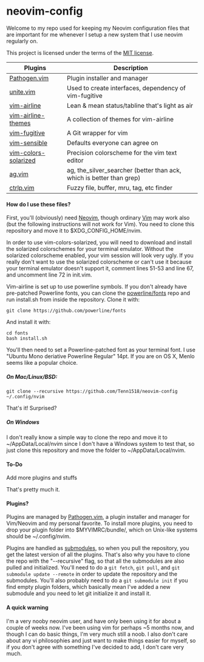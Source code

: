 # **neovim-config**

Welcome to my repo used for keeping my Neovim configuration files that are important for me whenever I setup a new system that I use neovim regularly on.

This project is licensed under the terms of the [MIT license](https://github.com/Tenn1518/neovim-config/blob/master/LICENSE).

 Plugins | Description
 ------- | -----------
 [Pathogen.vim](https://github.com/tpope/vim-pathogen) | Plugin installer and manager
 [unite.vim](https://github.com/https://github.com/Shougo/unite.vim) | Used to create interfaces, dependency of vim-fugitive
 [vim-airline](https://github.com/vim-airline/vim-airline) | Lean & mean status/tabline that's light as air
 [vim-airline-themes](https://github.com/vim-airline/vim-airline-themes) | A collection of themes for vim-airline
 [vim-fugitive](https://github.com/tpope/vim-fugitive) | A Git wrapper for vim
 [vim-sensible](https://github.com/tpope/vim-sensible) | Defaults everyone can agree on
 [vim-colors-solarized](https://github.com/altercation/vim-colors-solarized) | Precision colorscheme for the vim text editor
 [ag.vim](https://github.com/vim-scripts/ag.vim) | ag, the_silver_searcher (better than ack, which is better than grep)
 [ctrlp.vim](https://github.com/ctrlpvim/ctrlp.vim) | Fuzzy file, buffer, mru, tag, etc finder

#### How do I use these files?
First, you'll (obviously) need [Neovim](https://github.com/neovim/neovim), though ordinary [Vim](https://github.com/vim/vim) may work also (but the following instructions will not work for Vim). You need to clone this repository and move it to $XDG_CONFIG_HOME/nvim.

In order to use vim-colors-solarized, you will need to download and install the solarized colorschemes for your terminal emulator. Without the solarized colorscheme enabled, your vim session will look very ugly. If you really don't want to use the solarized colorscheme or can't use it because your terminal emulator doesn't support it, comment lines 51-53 and line 67, and uncomment line 72 in init.vim.


Vim-airline is set up to use powerline symbols. If you don't already have pre-patched Powerline fonts, you can clone the [powerline/fonts](https://github.com/powerline/fonts) repo and run install.sh from inside the repository. Clone it with:
```
git clone https://github.com/powerline/fonts
```
And install it with:
```
cd fonts
bash install.sh
```
You'll then need to set a Powerline-patched font as your terminal font. I use "Ubuntu Mono deriative Powerline Regular" 14pt. If you are on OS X, Menlo seems like a popular choice.

##### On Mac/Linux/BSD:
```
git clone --recursive https://github.com/Tenn1518/neovim-config ~/.config/nvim
```
That's it! Surprised?

##### On Windows
I don't really know a simple way to clone the repo and move it to ~/AppData/Local/nvim since I don't have a Windows system to test that, so just clone this repository and move the folder to ~/AppData/Local/nvim.

#### To-Do
Add more plugins and stuffs

That's pretty much it.

#### Plugins?
Plugins are managed by [Pathogen.vim](https://github.com/tpope/vim-pathogen), a plugin installer and manager for Vim/Neovim and my personal favorite. To install more plugins, you need to drop your plugin folder into $MYVIMRC/bundle/, which on Unix-like systems should be ~/.config/nvim. 

Plugins are handled as [submodules](https://www.git-scm.com/book/en/v2/Git-Tools-Submodules), so when you pull the repository, you get the latest version of all the plugins. That's also why you have to clone the repo with the "--recursive" flag, so that all the submodules are also pulled and initialized. You'll need to do a `git fetch`, `git pull`, and `git submodule update --remote` in order to update the repository and the submodules. You'll also probably need to do a `git submodule init` if you find empty plugin folders, which basically mean I've added a new submodule and you need to let git initialize it and install it.

#### A quick warning

I'm a very nooby neovim user, and have only been using it for about a couple of weeks now. I've been using vim for perhaps ~5 months now, and though I can do basic things, I'm very much still a noob. I also don't care about any vi philosophies and just want to make things easier for myself, so if you don't agree with something I've decided to add, I don't care very much.
